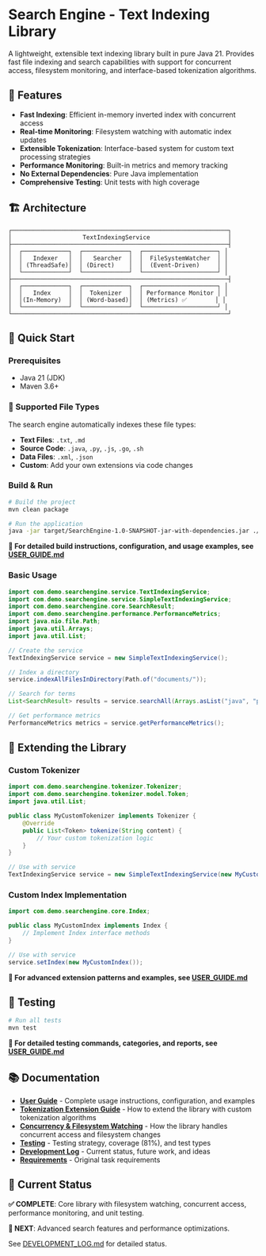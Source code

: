 # Search Engine - Text Indexing Library

A lightweight, extensible text indexing library built in pure Java 21. Provides fast file indexing and search capabilities with support for concurrent access, filesystem monitoring, and interface-based tokenization algorithms.

## 🚀 Features

- **Fast Indexing**: Efficient in-memory inverted index with concurrent access
- **Real-time Monitoring**: Filesystem watching with automatic index updates
- **Extensible Tokenization**: Interface-based system for custom text processing strategies
- **Performance Monitoring**: Built-in metrics and memory tracking
- **No External Dependencies**: Pure Java implementation
- **Comprehensive Testing**: Unit tests with high coverage

## 🏗️ Architecture

```
┌─────────────────────────────────────────────────────────────┐
│                    TextIndexingService                      │
├─────────────────────────────────────────────────────────────┤
│  ┌─────────────┐  ┌─────────────┐  ┌─────────────────────┐ │
│  │   Indexer   │  │   Searcher  │  │  FileSystemWatcher  │ │
│  │ (ThreadSafe)│  │ (Direct)    │  │  (Event-Driven)     │ │
│  └─────────────┘  └─────────────┘  └─────────────────────┘ │
├─────────────────────────────────────────────────────────────┤
│  ┌─────────────┐  ┌─────────────┐  ┌─────────────────────┐ │
│  │   Index     │  │  Tokenizer  │  │ Performance Monitor │ │
│  │(In-Memory)  │  │ (Word-based)│  │ (Metrics) ✅        │ │
│  └─────────────┘  └─────────────┘  └─────────────────────┘ │
└─────────────────────────────────────────────────────────────┘
```

## 🚀 Quick Start

### Prerequisites
- Java 21 (JDK)
- Maven 3.6+

### 📁 Supported File Types
The search engine automatically indexes these file types:
- **Text Files**: `.txt`, `.md`
- **Source Code**: `.java`, `.py`, `.js`, `.go`, `.sh`
- **Data Files**: `.xml`, `.json`
- **Custom**: Add your own extensions via code changes

### Build & Run
```bash
# Build the project
mvn clean package

# Run the application
java -jar target/SearchEngine-1.0-SNAPSHOT-jar-with-dependencies.jar ./searchengine.properties
```

**📖 For detailed build instructions, configuration, and usage examples, see [USER_GUIDE.md](USER_GUIDE.md)**

### Basic Usage
```java
import com.demo.searchengine.service.TextIndexingService;
import com.demo.searchengine.service.SimpleTextIndexingService;
import com.demo.searchengine.core.SearchResult;
import com.demo.searchengine.performance.PerformanceMetrics;
import java.nio.file.Path;
import java.util.Arrays;
import java.util.List;

// Create the service
TextIndexingService service = new SimpleTextIndexingService();

// Index a directory
service.indexAllFilesInDirectory(Path.of("documents/"));

// Search for terms
List<SearchResult> results = service.searchAll(Arrays.asList("java", "programming"));

// Get performance metrics
PerformanceMetrics metrics = service.getPerformanceMetrics();
```

## 🔧 Extending the Library

### Custom Tokenizer
```java
import com.demo.searchengine.tokenizer.Tokenizer;
import com.demo.searchengine.tokenizer.model.Token;
import java.util.List;

public class MyCustomTokenizer implements Tokenizer {
    @Override
    public List<Token> tokenize(String content) {
        // Your custom tokenization logic
    }
}

// Use with service
TextIndexingService service = new SimpleTextIndexingService(new MyCustomTokenizer());
```

### Custom Index Implementation
```java
import com.demo.searchengine.core.Index;

public class MyCustomIndex implements Index {
    // Implement Index interface methods
}

// Use with service
service.setIndex(new MyCustomIndex());
```

**📖 For advanced extension patterns and examples, see [USER_GUIDE.md](USER_GUIDE.md)**

## 🧪 Testing

```bash
# Run all tests
mvn test
```

**📖 For detailed testing commands, categories, and reports, see [USER_GUIDE.md](USER_GUIDE.md)**

## 📚 Documentation

- **[User Guide](USER_GUIDE.md)** - Complete usage instructions, configuration, and examples
- **[Tokenization Extension Guide](TOKENIZATION_EXTENSION_GUIDE.md)** - How to extend the library with custom tokenization algorithms
- **[Concurrency & Filesystem Watching](CONCURRENCY_AND_WATCHING.md)** - How the library handles concurrent access and filesystem changes
- **[Testing](TESTING.md)** - Testing strategy, coverage (81%), and test types
- **[Development Log](DEVELOPMENT_LOG.md)** - Current status, future work, and ideas
- **[Requirements](REQUIREMENTS.md)** - Original task requirements

## 🎯 Current Status

**✅ COMPLETE**: Core library with filesystem watching, concurrent access, performance monitoring, and unit testing.

**🔄 NEXT**: Advanced search features and performance optimizations.

See [DEVELOPMENT_LOG.md](DEVELOPMENT_LOG.md) for detailed status.


